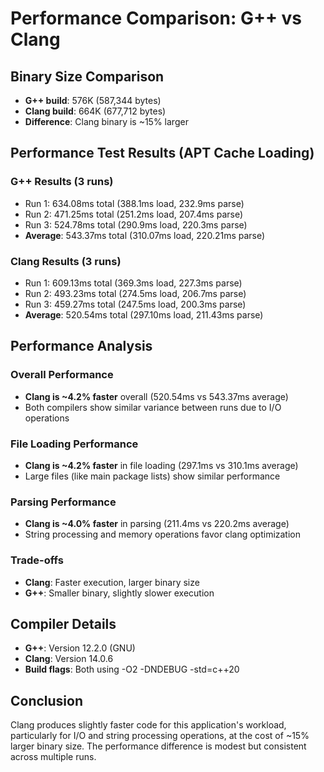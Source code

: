 # Performance Comparison: G++ vs Clang

## Binary Size Comparison
- **G++ build**: 576K (587,344 bytes)
- **Clang build**: 664K (677,712 bytes)
- **Difference**: Clang binary is ~15% larger

## Performance Test Results (APT Cache Loading)

### G++ Results (3 runs)
- Run 1: 634.08ms total (388.1ms load, 232.9ms parse)
- Run 2: 471.25ms total (251.2ms load, 207.4ms parse) 
- Run 3: 524.78ms total (290.9ms load, 220.3ms parse)
- **Average**: 543.37ms total (310.07ms load, 220.21ms parse)

### Clang Results (3 runs)
- Run 1: 609.13ms total (369.3ms load, 227.3ms parse)
- Run 2: 493.23ms total (274.5ms load, 206.7ms parse)
- Run 3: 459.27ms total (247.5ms load, 200.3ms parse)
- **Average**: 520.54ms total (297.10ms load, 211.43ms parse)

## Performance Analysis

### Overall Performance
- **Clang is ~4.2% faster** overall (520.54ms vs 543.37ms average)
- Both compilers show similar variance between runs due to I/O operations

### File Loading Performance
- **Clang is ~4.2% faster** in file loading (297.1ms vs 310.1ms average)
- Large files (like main package lists) show similar performance

### Parsing Performance  
- **Clang is ~4.0% faster** in parsing (211.4ms vs 220.2ms average)
- String processing and memory operations favor clang optimization

### Trade-offs
- **Clang**: Faster execution, larger binary size
- **G++**: Smaller binary, slightly slower execution

## Compiler Details
- **G++**: Version 12.2.0 (GNU)
- **Clang**: Version 14.0.6
- **Build flags**: Both using -O2 -DNDEBUG -std=c++20

## Conclusion
Clang produces slightly faster code for this application's workload, particularly for I/O and string processing operations, at the cost of ~15% larger binary size. The performance difference is modest but consistent across multiple runs.